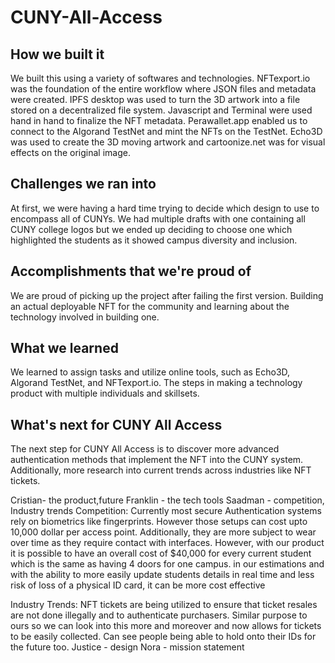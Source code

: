 # CUNY-All-Access
## How we built it
We built this using a variety of softwares and technologies. NFTexport.io was the foundation of the entire workflow where JSON files and metadata were created. IPFS desktop was used to turn the 3D artwork into a file stored on a decentralized file system. Javascript and Terminal were used hand in hand to finalize the NFT metadata. Perawallet.app enabled us to connect to the Algorand TestNet and mint the NFTs on the TestNet. Echo3D was used to create the 3D moving artwork and cartoonize.net was for visual effects on the original image. 

## Challenges we ran into
At first, we were having a hard time trying to decide which design to use to encompass all of CUNYs. We had multiple drafts with one containing all CUNY college logos but we ended up deciding to choose one which highlighted the students as it showed campus diversity and inclusion. 

## Accomplishments that we're proud of
We are proud of picking up the project after failing the first version. Building an actual deployable NFT for the community and learning about the technology involved in building one. 

## What we learned
We learned to assign tasks and utilize online tools, such as Echo3D, Algorand TestNet, and NFTexport.io. The steps in making a technology product with multiple individuals and skillsets. 

## What's next for CUNY All Access
The next step for CUNY All Access is to discover more advanced authentication methods that implement the NFT into the CUNY system. Additionally, more research into current trends across industries like NFT tickets. 




Cristian- the product,future 
Franklin - the tech tools 
Saadman - competition, Industry trends
Competition: Currently most secure Authentication systems rely on biometrics like fingerprints. However those setups can cost upto 10,000 dollar per access point. Additionally, they are more subject to wear over time as they require contact with interfaces. However, with our product it is possible to have an overall cost of $40,000 for every current student which is the same as having 4 doors for one campus.  in our estimations and with the ability to more easily update students details in real time and less risk of loss of a physical ID card, it can be more cost effective

Industry Trends: NFT tickets are being utilized to ensure that ticket resales are not done illegally and to authenticate purchasers. Similar purpose to ours so we can look into this more and moreover and now allows for tickets to be easily collected. Can see people being able to hold onto their IDs for the future too. 
Justice - design
Nora - mission statement 
